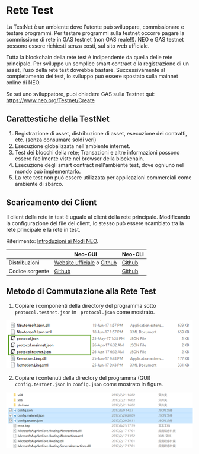 # Rete Test

La TestNet è un ambiente dove l'utente può sviluppare, commissionare e testare programmi. Per testare programmi sulla testnet occorre pagare la commissione di rete in GAS testnet (non GAS reale!!). NEO e GAS testnet possono essere richiesti senza costi, sul sito web ufficiale. 

Tutta la blockchain della rete test è indipendente da quella delle rete principale. Per sviluppo un semplice smart contract o la registrazione di un asset, l'uso della rete test dovrebbe bastare. Successivamente al completamento dei test, lo sviluppo può essere spostato sulla mainnet online di NEO.

Se sei uno sviluppatore, puoi chiedere GAS sulla Testnet qui: https://www.neo.org/Testnet/Create

## Carattestiche della TestNet 

1. Registrazione di asset, distribuzione di asset, esecuzione dei contratti, etc. (senza consumare soldi veri)
2. Esecuzione globalizzata nell'ambiente internet. 
3. Test dei blocchi della rete; Transazioni e altre informazioni possono essere facilmente viste nel browser della blockchain.
4. Esecuzione degli smart contract nell'ambiente test, dove ogniuno nel mondo può implementarlo.
5. La rete test non può essere utilizzata per applicazioni commerciali come ambiente di sbarco.

## Scaricamento dei Client

Il client della rete in test è uguale al client della rete principale. Modificando la configurazione del file del client, lo stesso può essere scambiato tra la rete principale e la rete in test.

Riferimento: [Introduzioni ai Nodi NEO](introduction.md).

|      | Neo-GUI                        | Neo-CLI                        |
| ---- | ---------------------------------------- | ---------------------------------------- |
| Distribuzioni | [Website ufficiale](https://www.neo.org/download) o [Github](https://github.com/neo-project/neo-gui/releases) | [Github](https://github.com/neo-project/neo-cli/releases) |
| Codice sorgente| [Github](https://github.com/neo-project/neo-gui) | [Github](https://github.com/neo-project/neo-cli) |

## Metodo di Commutazione alla Rete Test 

1. Copiare i componenti della directory del programma sotto `protocol.testnet.json` in ` protocol.json` come mostrato.

![image](/assets/testnet_1.png)

2. Copiare i contenuti della directory del programma (GUI) `config.testnet.json` in `config.json` come mostrato in figura.

![image](/assets/testnet_2_v2.png)
